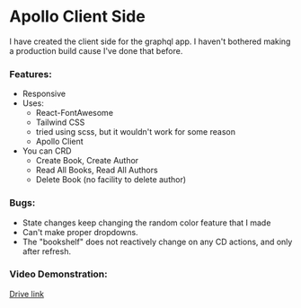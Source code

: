 # Apollo Client Side

I have created the client side for the graphql app. I haven't bothered making a production build cause
I've done that before.

### Features:
- Responsive
- Uses:
  - React-FontAwesome
  - Tailwind CSS
  - tried using scss, but it wouldn't work for some reason
  - Apollo Client
- You can CRD
  - Create Book, Create Author
  - Read All Books, Read All Authors
  - Delete Book (no facility to delete author)

### Bugs:
- State changes keep changing the random color feature that I made
- Can't make proper dropdowns.
- The "bookshelf" does not reactively change on any CD actions, and only after refresh.

### Video Demonstration:
[Drive link](https://drive.google.com/file/d/1DpY5r1X_LhZ_INm-UGtg0m34zFb1PzeI/view?usp=sharing)
